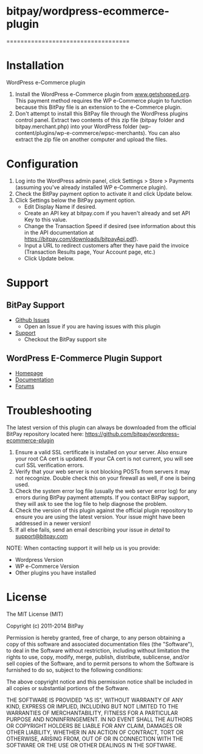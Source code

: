 # bitpay/wordpress-ecommerce-plugin
===================================

# Installation

WordPress e-Commerce plugin

1. Install the WordPress e-Commerce plugin from www.getshopped.org. This payment method requires the WP e-Commerce plugin to function because this BitPay file is an extension to the e-Commerce plugin.
2. Don't attempt to install this BitPay file through the WordPress plugins control panel.  Extract two contents of this zip file (bitpay folder and bitpay.merchant.php) into your WordPress folder (wp-content/plugins/wp-e-commerce/wpsc-merchants).  You can also extract the zip file on another computer and upload the files.

# Configuration

1. Log into the WordPress admin panel, click Settings > Store > Payments (assuming you've already installed WP e-Commerce plugin).
2. Check the BitPay payment option to activate it and click Update below.
3. Click Settings below the BitPay payment option.
    * Edit Display Name if desired.
    * Create an API key at bitpay.com if you haven't already and set API Key to this value.
    * Change the Transaction Speed if desired (see information about this in the API documentation at https://bitpay.com/downloads/bitpayApi.pdf).
    * Input a URL to redirect customers after they have paid the invoice (Transaction Results page, Your Account page, etc.)
    * Click Update below.

# Support

## BitPay Support
* [Github Issues](https://github.com/bitpay/wordpress-ecommerce-plugin/issues)
  * Open an Issue if you are having issues with this plugin
* [Support](https://support.bitpay.com/)
  * Checkout the BitPay support site

## WordPress E-Commerce Plugin Support
* [Homepage](https://wordpress.org/plugins/wp-e-commerce/)
* [Documentation](http://docs.getshopped.org)
* [Forums](http://wordpress.org/support/plugin/wp-e-commerce)


# Troubleshooting

The latest version of this plugin can always be downloaded from the official BitPay
repository located here:  https://github.com/bitpay/wordpress-ecommerce-plugin

1. Ensure a valid SSL certificate is installed on your server. Also ensure your root CA cert is updated. If your CA cert is not current, you will see curl SSL verification errors.
2. Verify that your web server is not blocking POSTs from servers it may not recognize. Double check this on your firewall as well, if one is being used.
3. Check the system error log file (usually the web server error log) for any errors during BitPay payment attempts. If you contact BitPay support, they will ask to see the log file to help diagnose the problem.
4. Check the version of this plugin against the official plugin repository to ensure you are using the latest version. Your issue might have been addressed in a newer version!
5. If all else fails, send an email describing your issue *in detail* to support@bitpay.com

NOTE: When contacting support it will help us is you provide:
* Wordpress Version
* WP e-Commerce Version
* Other plugins you have installed

# License

The MIT License (MIT)

Copyright (c) 2011-2014 BitPay

Permission is hereby granted, free of charge, to any person obtaining a copy
of this software and associated documentation files (the "Software"), to deal
in the Software without restriction, including without limitation the rights
to use, copy, modify, merge, publish, distribute, sublicense, and/or sell
copies of the Software, and to permit persons to whom the Software is
furnished to do so, subject to the following conditions:

The above copyright notice and this permission notice shall be included in
all copies or substantial portions of the Software.

THE SOFTWARE IS PROVIDED "AS IS", WITHOUT WARRANTY OF ANY KIND, EXPRESS OR
IMPLIED, INCLUDING BUT NOT LIMITED TO THE WARRANTIES OF MERCHANTABILITY,
FITNESS FOR A PARTICULAR PURPOSE AND NONINFRINGEMENT. IN NO EVENT SHALL THE
AUTHORS OR COPYRIGHT HOLDERS BE LIABLE FOR ANY CLAIM, DAMAGES OR OTHER
LIABILITY, WHETHER IN AN ACTION OF CONTRACT, TORT OR OTHERWISE, ARISING FROM,
OUT OF OR IN CONNECTION WITH THE SOFTWARE OR THE USE OR OTHER DEALINGS IN
THE SOFTWARE.
